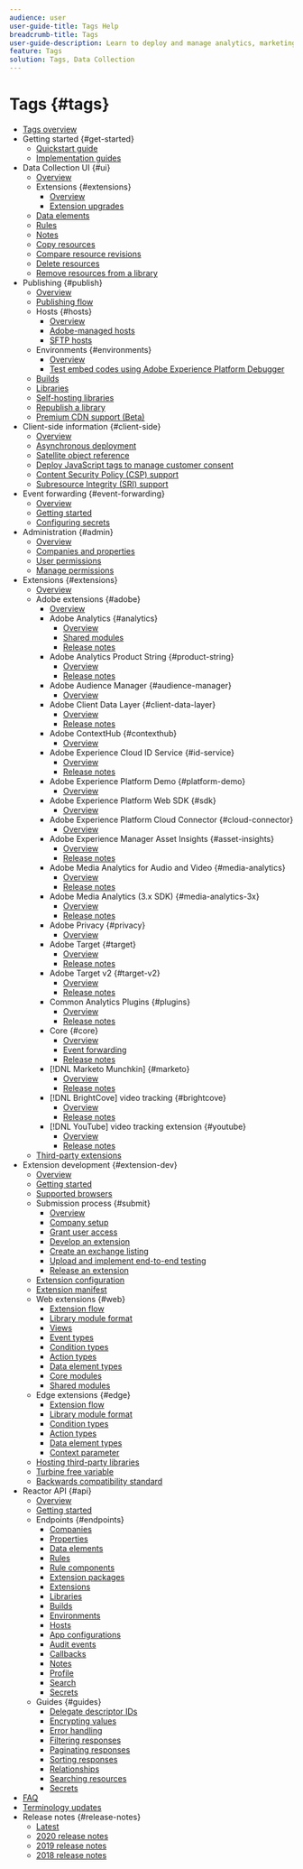 ```yaml
---
audience: user
user-guide-title: Tags Help
breadcrumb-title: Tags
user-guide-description: Learn to deploy and manage analytics, marketing, and advertising tags to power customer experiences.
feature: Tags
solution: Tags, Data Collection
---
```


# Tags {#tags}

* [Tags overview](./home.md)
* Getting started {#get-started}
  * [Quickstart guide](./quick-start/quick-start.md)
  * [Implementation guides](./quick-start/implementation-guides.md)
* Data Collection UI {#ui}
  * [Overview](./ui/managing-resources/overview.md)
  * Extensions {#extensions}
    * [Overview](./ui/managing-resources/extensions/overview.md)
    * [Extension upgrades](./ui/managing-resources/extensions/extension-upgrade.md)
  * [Data elements](./ui/managing-resources/data-elements.md)
  * [Rules](./ui/managing-resources/rules.md)
  * [Notes](./ui/managing-resources/notes.md)
  * [Copy resources](./ui/managing-resources/copying-resources.md)
  * [Compare resource revisions](./ui/managing-resources/compare-resource-revisions.md)
  * [Delete resources](./ui/managing-resources/delete-resources.md)
  * [Remove resources from a library](./ui/managing-resources/remove-resources-from-library.md)
* Publishing {#publish}
  * [Overview](./ui/publishing/overview.md)
  * [Publishing flow](./ui/publishing/publishing-flow.md)
  * Hosts {#hosts}
    * [Overview](./ui/publishing/hosts/hosts-overview.md)
    * [Adobe-managed hosts](./ui/publishing/hosts/managed-by-adobe-host.md)
    * [SFTP hosts](./ui/publishing/hosts/sftp-host.md)
  * Environments {#environments}
    * [Overview](./ui/publishing/environments.md)
    * [Test embed codes using Adobe Experience Platform Debugger](./ui/publishing/embed-code-testing.md)
  * [Builds](./ui/publishing/builds.md)
  * [Libraries](./ui/publishing/libraries.md)
  * [Self-hosting libraries](./ui/publishing/hosts/self-hosting-libraries.md)
  * [Republish a library](./ui/publishing/republish.md)
  * [Premium CDN support (Beta)](./ui/publishing/premium-cdn.md)
* Client-side information {#client-side}
  * [Overview](./ui/client-side/overview.md)
  * [Asynchronous deployment](./ui/client-side/asynchronous-deployment.md)
  * [Satellite object reference](./ui/client-side/satellite-object.md)
  * [Deploy JavaScript tags to manage customer consent](./ui/client-side/consent.md)
  * [Content Security Policy (CSP) support](./ui/client-side/content-security-policy.md)
  * [Subresource Integrity (SRI) support](./ui/client-side/sri.md)
* Event forwarding {#event-forwarding}
  * [Overview](./ui/event-forwarding/overview.md)
  * [Getting started](./ui/event-forwarding/getting-started.md)
  * [Configuring secrets](./ui/event-forwarding/secrets.md)
* Administration {#admin}
  * [Overview](./ui/administration/overview.md)
  * [Companies and properties](./ui/administration/companies-and-properties.md)
  * [User permissions](./ui/administration/user-permissions.md)
  * [Manage permissions](./ui/administration/manage-permissions.md)
* Extensions {#extensions}
  * [Overview](./extensions/overview.md)
  * Adobe extensions {#adobe}
    * [Overview](./extensions/web/overview.md)
    * Adobe Analytics {#analytics}
      * [Overview](./extensions/web/analytics/overview.md)
      * [Shared modules](./extensions/web/analytics/shared-modules.md)
      * [Release notes](./extensions/web/analytics/release-notes.md)
    * Adobe Analytics Product String {#product-string}
      * [Overview](./extensions/web/product-string/overview.md)
      * [Release notes](./extensions/web/product-string/release-notes.md)    
    * Adobe Audience Manager {#audience-manager}
      * [Overview](./extensions/web/audience-manager/overview.md)
    * Adobe Client Data Layer {#client-data-layer}
      * [Overview](./extensions/web/client-data-layer/overview.md)
      * [Release notes](./extensions/web/client-data-layer/release-notes.md)
    * Adobe ContextHub {#contexthub}
      * [Overview](./extensions/web/contexthub/overview.md)
    * Adobe Experience Cloud ID Service {#id-service}
      * [Overview](./extensions/web/id-service/overview.md)
      * [Release notes](./extensions/web/id-service/release-notes.md)
    * Adobe Experience Platform Demo {#platform-demo}
      * [Overview](./extensions/web/platform-demo/overview.md)
    * Adobe Experience Platform Web SDK {#sdk}
      * [Overview](./extensions/web/sdk/overview.md)
    * Adobe Experience Platform Cloud Connector {#cloud-connector}
      * [Overview](./extensions/web/cloud-connector/overview.md)
    * Adobe Experience Manager Asset Insights {#asset-insights}
      * [Overview](./extensions/web/asset-insights/overview.md)
      * [Release notes](./extensions/web/asset-insights/release-notes.md)
    * Adobe Media Analytics for Audio and Video {#media-analytics}
      * [Overview](./extensions/web/media-analytics/overview.md)
      * [Release notes](./extensions/web/media-analytics/release-notes.md)
    * Adobe Media Analytics (3.x SDK) {#media-analytics-3x}
      * [Overview](./extensions/web/media-analytics-3x/overview.md)
      * [Release notes](./extensions/web/media-analytics-3x/release-notes.md)
    * Adobe Privacy {#privacy}
      * [Overview](./extensions/web/privacy/overview.md)
    * Adobe Target {#target}
      * [Overview](./extensions/web/target/overview.md)
      * [Release notes](./extensions/web/target/release-notes.md)
    * Adobe Target v2 {#target-v2}
      * [Overview](./extensions/web/target-v2/overview.md)
      * [Release notes](./extensions/web/target-v2/release-notes.md)
    * Common Analytics Plugins {#plugins}
      * [Overview](./extensions/web/plugins/overview.md)
      * [Release notes](./extensions/web/plugins/release-notes.md)
    * Core {#core}
      * [Overview](./extensions/web/core/overview.md)
      * [Event forwarding](./extensions/web/core/event-forwarding.md)
      * [Release notes](./extensions/web/core/release-notes.md)
    * [!DNL Marketo Munchkin] {#marketo}
      * [Overview](./extensions/web/marketo/overview.md)
      * [Release notes](./extensions/web/marketo/release-notes.md)
    * [!DNL BrightCove] video tracking {#brightcove}
      * [Overview](./extensions/web/brightcove/overview.md)
      * [Release notes](./extensions/web/brightcove/release-notes.md)
    * [!DNL YouTube] video tracking extension {#youtube}
      * [Overview](./extensions/web/youtube/overview.md)
      * [Release notes](./extensions/web/youtube/release-notes.md)
  * [Third-party extensions](./extensions/3rd-party-extensions.md)
* Extension development {#extension-dev}
  * [Overview](./extension-dev/overview.md)
  * [Getting started](./extension-dev/getting-started.md)
  * [Supported browsers](./extension-dev/browsers.md)
  * Submission process {#submit}
    * [Overview](./extension-dev/submit/overview.md)
    * [Company setup](./extension-dev/submit/setup.md)
    * [Grant user access](./extension-dev/submit/access.md)
    * [Develop an extension](./extension-dev/submit/develop.md)
    * [Create an exchange listing](./extension-dev/submit/create-listing.md)
    * [Upload and implement end-to-end testing](./extension-dev/submit/upload-and-test.md)
    * [Release an extension](./extension-dev/submit/release.md)
  * [Extension configuration](./extension-dev/configuration.md)
  * [Extension manifest](./extension-dev/manifest.md)
  * Web extensions {#web}
    * [Extension flow](./extension-dev/web/flow.md)
    * [Library module format](./extension-dev/web/format.md)
    * [Views](./extension-dev/web/views.md)
    * [Event types](./extension-dev/web/event-types.md)
    * [Condition types](./extension-dev/web/condition-types.md)
    * [Action types](./extension-dev/web/action-types.md)
    * [Data element types](./extension-dev/web/data-element-types.md)
    * [Core modules](./extension-dev/web/core.md)
    * [Shared modules](./extension-dev/web/shared.md)
  * Edge extensions {#edge}
    * [Extension flow](./extension-dev/edge/flow.md)
    * [Library module format](./extension-dev/edge/format.md)
    * [Condition types](./extension-dev/edge/condition-types.md)
    * [Action types](./extension-dev/edge/action-types.md)
    * [Data element types](./extension-dev/edge/data-element-types.md)
    * [Context parameter](./extension-dev/edge/context.md)
  * [Hosting third-party libraries](./extension-dev/third-party-libraries.md)
  * [Turbine free variable](./extension-dev/turbine.md)
  * [Backwards compatibility standard](./extension-dev/backwards-compatibility.md)
* Reactor API {#api}
  * [Overview](./api/overview.md)
  * [Getting started](./api/getting-started.md)
  * Endpoints {#endpoints}
    * [Companies](./api/endpoints/companies.md)
    * [Properties](./api/endpoints/properties.md)
    * [Data elements](./api/endpoints/data-elements.md)
    * [Rules](./api/endpoints/rules.md)
    * [Rule components](./api/endpoints/rule-components.md)
    * [Extension packages](./api/endpoints/extension-packages.md)
    * [Extensions](./api/endpoints/extensions.md)
    * [Libraries](./api/endpoints/libraries.md)
    * [Builds](./api/endpoints/builds.md)
    * [Environments](./api/endpoints/environments.md)
    * [Hosts](./api/endpoints/hosts.md)
    * [App configurations](./api/endpoints/app-configurations.md)
    * [Audit events](./api/endpoints/audit-events.md)
    * [Callbacks](./api/endpoints/callbacks.md)
    * [Notes](./api/endpoints/notes.md)
    * [Profile](./api/endpoints/profile.md)
    * [Search](./api/endpoints/search.md)
    * [Secrets](./api/endpoints/secrets.md)
  * Guides {#guides}
    * [Delegate descriptor IDs](./api/guides/delegate-descriptor-ids.md)
    * [Encrypting values](./api/guides/encrypting-values.md)
    * [Error handling](./api/guides/error-handling.md)
    * [Filtering responses](./api/guides/filtering.md)
    * [Paginating responses](./api/guides/pagination.md)
    * [Sorting responses](./api/guides/sorting.md)
    * [Relationships](./api/guides/relationships.md)
    * [Searching resources](./api/guides/search.md)
    * [Secrets](./api/guides/secrets.md)
* [FAQ](./faq.md)
* [Terminology updates](./term-updates.md)
* Release notes {#release-notes}
  * [Latest](./release-notes/current.md)
  * [2020 release notes](./release-notes/2020.md)
  * [2019 release notes](./release-notes/2019.md)
  * [2018 release notes](./release-notes/2018.md)